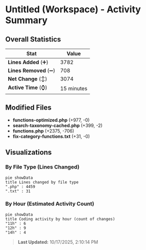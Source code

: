 # Untitled (Workspace) - Activity Summary 

## Overall Statistics

| Stat                   | Value                                                             |
| ---------------------- | ----------------------------------------------------------------- |
| **Lines Added** (➕)   | 3782                                          |
| **Lines Removed** (➖) | 708                                        |
| **Net Change** (↕)    | 3074                |
| **Active Time** (⌚)   | 15 minutes |


## Modified Files
- **functions-optimized.php** (+977, -0)
- **search-taxonomy-cached.php** (+399, -2)
- **functions.php** (+2375, -706)
- **fix-category-functions.txt** (+31, -0)

## Visualizations

### By File Type (Lines Changed)

```mermaid
pie showData
title Lines changed by file type
".php" : 4459
".txt" : 31
```

### By Hour (Estimated Activity Count)

```mermaid
pie showData
title Coding activity by hour (count of changes)
"11h" : 6
"12h" : 9
"14h" : 4
```


> **Last Updated:** 10/17/2025, 2:10:14 PM